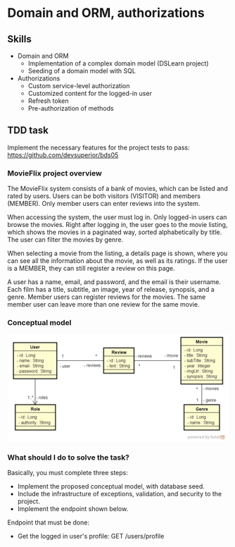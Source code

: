 # Domain and ORM, authorizations

## Skills

- Domain and ORM 
  - Implementation of a complex domain model (DSLearn project) 
  - Seeding of a domain model with SQL 
- Authorizations
  - Custom service-level authorization 
  - Customized content for the logged-in user 
  - Refresh token 
  - Pre-authorization of methods

## TDD task

Implement the necessary features for the project tests to pass: https://github.com/devsuperior/bds05

### MovieFlix project overview

The MovieFlix system consists of a bank of movies, which can be listed and rated by users. Users can be both visitors (VISITOR) and members (MEMBER). Only member users can enter reviews into the system.

When accessing the system, the user must log in. Only logged-in users can browse the movies. Right after logging in, the user goes to the movie listing, which shows the movies in a paginated way, sorted alphabetically by title. The user can filter the movies by genre.

When selecting a movie from the listing, a details page is shown, where you can see all the information about the movie, as well as its ratings. If the user is a MEMBER, they can still register a review on this page.

A user has a name, email, and password, and the email is their username. Each film has a title, subtitle, an image, year of release, synopsis, and a genre. Member users can register reviews for the movies. The same member user can leave more than one review for the same movie.

### Conceptual model

![Figma](https://github.com/SofiaMFonseca/assets/blob/main/bds05/conceptual-model-bds05.png)

### What should I do to solve the task?

Basically, you must complete three steps:

- Implement the proposed conceptual model, with database seed. 
- Include the infrastructure of exceptions, validation, and security to the project. 
- Implement the endpoint shown below.

Endpoint that must be done:

-	Get the logged in user's profile: GET /users/profile
